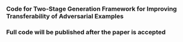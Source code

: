 ### Code for Two-Stage Generation Framework for Improving Transferability of Adversarial Examples
### Full code will be published after the paper is accepted
